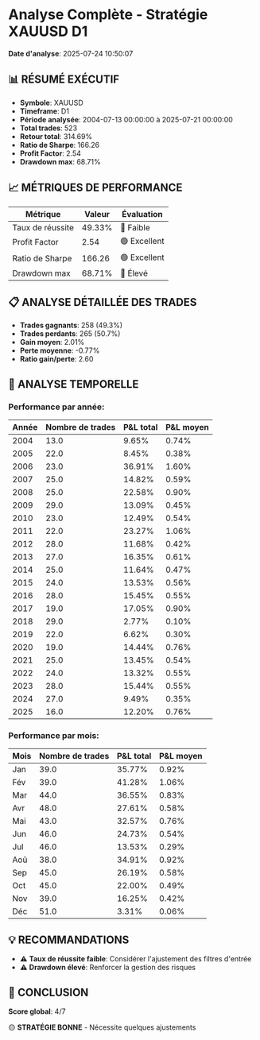 # Analyse Complète - Stratégie XAUUSD D1

**Date d'analyse**: 2025-07-24 10:50:07

## 📊 RÉSUMÉ EXÉCUTIF

- **Symbole**: XAUUSD
- **Timeframe**: D1
- **Période analysée**: 2004-07-13 00:00:00 à 2025-07-21 00:00:00
- **Total trades**: 523
- **Retour total**: 314.69%
- **Ratio de Sharpe**: 166.26
- **Profit Factor**: 2.54
- **Drawdown max**: 68.71%

## 📈 MÉTRIQUES DE PERFORMANCE

| Métrique | Valeur | Évaluation |
|----------|--------|------------|
| Taux de réussite | 49.33% | 🔴 Faible |
| Profit Factor | 2.54 | 🟢 Excellent |
| Ratio de Sharpe | 166.26 | 🟢 Excellent |
| Drawdown max | 68.71% | 🔴 Élevé |

## 📋 ANALYSE DÉTAILLÉE DES TRADES

- **Trades gagnants**: 258 (49.3%)
- **Trades perdants**: 265 (50.7%)
- **Gain moyen**: 2.01%
- **Perte moyenne**: -0.77%
- **Ratio gain/perte**: 2.60

## 📅 ANALYSE TEMPORELLE

### Performance par année:
| Année | Nombre de trades | P&L total | P&L moyen |
|-------|------------------|-----------|-----------|
| 2004 | 13.0 | 9.65% | 0.74% |
| 2005 | 22.0 | 8.45% | 0.38% |
| 2006 | 23.0 | 36.91% | 1.60% |
| 2007 | 25.0 | 14.82% | 0.59% |
| 2008 | 25.0 | 22.58% | 0.90% |
| 2009 | 29.0 | 13.09% | 0.45% |
| 2010 | 23.0 | 12.49% | 0.54% |
| 2011 | 22.0 | 23.27% | 1.06% |
| 2012 | 28.0 | 11.68% | 0.42% |
| 2013 | 27.0 | 16.35% | 0.61% |
| 2014 | 25.0 | 11.64% | 0.47% |
| 2015 | 24.0 | 13.53% | 0.56% |
| 2016 | 28.0 | 15.45% | 0.55% |
| 2017 | 19.0 | 17.05% | 0.90% |
| 2018 | 29.0 | 2.77% | 0.10% |
| 2019 | 22.0 | 6.62% | 0.30% |
| 2020 | 19.0 | 14.44% | 0.76% |
| 2021 | 25.0 | 13.45% | 0.54% |
| 2022 | 24.0 | 13.32% | 0.55% |
| 2023 | 28.0 | 15.44% | 0.55% |
| 2024 | 27.0 | 9.49% | 0.35% |
| 2025 | 16.0 | 12.20% | 0.76% |


### Performance par mois:
| Mois | Nombre de trades | P&L total | P&L moyen |
|------|------------------|-----------|-----------|
| Jan | 39.0 | 35.77% | 0.92% |
| Fév | 39.0 | 41.28% | 1.06% |
| Mar | 44.0 | 36.55% | 0.83% |
| Avr | 48.0 | 27.61% | 0.58% |
| Mai | 43.0 | 32.57% | 0.76% |
| Jun | 46.0 | 24.73% | 0.54% |
| Jul | 46.0 | 13.53% | 0.29% |
| Aoû | 38.0 | 34.91% | 0.92% |
| Sep | 45.0 | 26.19% | 0.58% |
| Oct | 45.0 | 22.00% | 0.49% |
| Nov | 39.0 | 16.25% | 0.42% |
| Déc | 51.0 | 3.31% | 0.06% |


## 💡 RECOMMANDATIONS

- ⚠️ **Taux de réussite faible**: Considérer l'ajustement des filtres d'entrée
- ⚠️ **Drawdown élevé**: Renforcer la gestion des risques

## 🎯 CONCLUSION

**Score global**: 4/7

🟡 **STRATÉGIE BONNE** - Nécessite quelques ajustements
